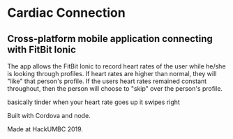 # Cardiac Connection

## Cross-platform mobile application connecting with FitBit Ionic

The app allows the FitBit Ionic to record heart rates of the user while he/she is looking through profiles. If heart rates are higher than normal, they will "like" that person's profile. If the users heart rates remained constant throughout, then the person will choose to "skip" over the person's profile.

basically tinder when your heart rate goes up it swipes right

Built with Cordova and node.

Made at HackUMBC 2019.